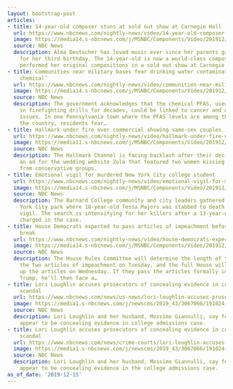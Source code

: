 ```yaml
---
layout: bootstrap-post
articles:
- title: 14-year-old composer stuns at sold out show at Carnegie Hall
  url: https://www.nbcnews.com/nightly-news/video/14-year-old-composer-stuns-at-sold-out-show-at-carnegie-hall-75127365761
  image: https://media14.s-nbcnews.com/j/MSNBC/Components/Video/201912/nn_ksn_piano_prodigy_plays_carnegie_hall_191215_1920x1080.nbcnews-fp-1200-630.jpg
  source: NBC News
  description: Alma Deutscher has loved music ever since her parents gave her a violin
    for her third birthday. The 14-year-old is now a world-class composer and she
    performed her original compositions in a sold out show at Carnegie Hall.
- title: Communities near military bases fear drinking water contaminated with ‘forever
    chemical’
  url: https://www.nbcnews.com/nightly-news/video/communities-near-military-bases-fear-drinking-water-contaminated-with-forever-chemical-75127365753
  image: https://media14.s-nbcnews.com/j/MSNBC/Components/Video/201912/nn_ath_military_base_chemicals_191215_1920x1080.nbcnews-fp-1200-630.jpg
  source: NBC News
  description: The government acknowledges that the chemical PFAS, used by the military
    in firefighting drills for decades, could be linked to cancer and other health
    issues. In one Pennsylvania town where the PFAS levels are among the highest in
    the country, residents fear…
- title: Hallmark under fire over commercial showing same-sex couples
  url: https://www.nbcnews.com/nightly-news/video/hallmark-under-fire-over-commercial-showing-same-sex-couples-75128901766
  image: https://media11.s-nbcnews.com/j/MSNBC/Components/Video/201912/nn_sha_hallmark_channel_controversy_191215_1920x1080.nbcnews-fp-1200-630.jpg
  source: NBC News
  description: The Hallmark Channel is facing backlash after their decision to pull
    an ad for the wedding website Zola that featured two women kissing amid pressure
    from conservative groups.
- title: Emotional vigil for murdered New York City college student
  url: https://www.nbcnews.com/nightly-news/video/emotional-vigil-for-murdered-new-york-city-college-student-75128901656
  image: https://media14.s-nbcnews.com/j/MSNBC/Components/Video/201912/nn_kpa_college_student_deadly_stabbing_vigil_191215_1920x1080.nbcnews-fp-1200-630.jpg
  source: NBC News
  description: The Barnard College community and city leaders gathered in the New
    York City park where 18-year-old Tessa Majors was stabbed to death for an emotional
    vigil. The search is intensifying for her killers after a 13-year-old boy was
    charged in the case.
- title: House Democrats expected to pass articles of impeachment before Christmas
    break
  url: https://www.nbcnews.com/nightly-news/video/house-democrats-expected-to-pass-articles-of-impeachment-before-christmas-break-75127877741
  image: https://media14.s-nbcnews.com/j/MSNBC/Components/Video/201912/nn_hni_articles_of_impeachment_vote_looms_191215_1920x1080.nbcnews-fp-1200-630.jpg
  source: NBC News
  description: The House Rules Committee will determine the length of the debate on
    the two articles of impeachment on Tuesday, and the full House will likely take
    up the articles on Wednesday. If they pass the articles formally impeaching President
    Trump, he’ll then face a…
- title: Lori Loughlin accuses prosecutors of concealing evidence in college admissions
    scandal
  url: https://www.nbcnews.com/news/us-news/lori-loughlin-accuses-prosecutors-concealing-evidence-college-admissions-scandal-n1102496
  image: https://media1.s-nbcnews.com/j/newscms/2019_43/3067066/191024-lori-loughlin-mc-1206_23761fdff0fd870e049f3560564cade7.nbcnews-fp-1200-630.JPG
  source: NBC News
  description: Lori Loughlin and her husband, Mossimo Giannulli, say federal prosecutors
    appear to be concealing evidence in college admissions case.
- title: Lori Loughlin accuses prosecutors of concealing evidence in college admissions
    scandal
  url: https://www.nbcnews.com/news/crime-courts/lori-loughlin-accuses-prosecutors-concealing-evidence-college-admissions-scandal-n1102496
  image: https://media1.s-nbcnews.com/j/newscms/2019_43/3067066/191024-lori-loughlin-mc-1206_23761fdff0fd870e049f3560564cade7.nbcnews-fp-1200-630.JPG
  source: NBC News
  description: Lori Loughlin and her husband, Mossimo Giannulli, say federal prosecutors
    appear to be concealing evidence in the college admissions case.
as_of_date: '2019-12-15'
---
```


